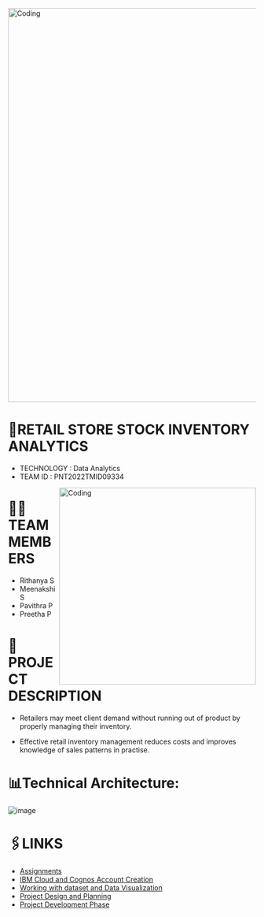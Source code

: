 

<img align="center" alt="Coding" width="800" src="https://www.cmarix.com/blog/wp-content/uploads/2020/11/Tech-solutions-that-will-make-your-inventory-management-setup-organized-in-24-hours.png">
<br>


# 🏪RETAIL STORE STOCK INVENTORY ANALYTICS
   - TECHNOLOGY : Data Analytics <br>
   - TEAM ID : PNT2022TMID09334
<img align="right" alt="Coding" width="400" src="https://cdn.dribbble.com/users/2514124/screenshots/5439070/girl_3.gif">




# 🧑‍💻TEAM MEMBERS
 - Rithanya S
 - Meenakshi S
 - Pavithra P
 - Preetha P
 
 # 📑PROJECT DESCRIPTION
 - Retailers may meet client demand without running out of product by properly managing their inventory. 
 
 - Effective retail inventory management reduces costs and improves knowledge of sales patterns in practise.

# 📊Technical Architecture:

![image](https://user-images.githubusercontent.com/78862080/200160301-0517f157-64b9-48c8-9bb6-4d6077ad291a.png)
 
# 🖇️LINKS
 
 - <a href="https://github.com/IBM-EPBL/IBM-Project-35144-1660281844/tree/main/Assignments">Assignments</a><br>
 - <a href="https://github.com/IBM-EPBL/IBM-Project-35144-1660281844/tree/main/Prerequesties">IBM Cloud and Cognos Account Creation</a><br> 
 - <a href="https://github.com/IBM-EPBL/IBM-Project-35144-1660281844/tree/main/Prerequesties">Working with dataset and Data Visualization</a><br>
 - <a href="https://github.com/IBM-EPBL/IBM-Project-35144-1660281844/tree/main/Project%20Design%20%26%20Planning">Project Design and Planning</a><br>
 - <a href="https://github.com/IBM-EPBL/IBM-Project-35144-1660281844/tree/main/Project%20Development%20Phase">Project Development Phase</a><br>
 <a href=""></a><br>
